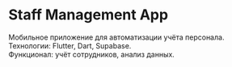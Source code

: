 # Staff Management App
Мобильное приложение для автоматизации учёта персонала.  
Технологии: Flutter, Dart, Supabase.  
Функционал: учёт сотрудников, анализ данных.
